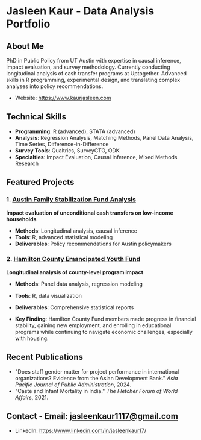 # Jasleen Kaur - Data Analysis Portfolio

## About Me
PhD in Public Policy from UT Austin with expertise in causal inference, impact evaluation, and survey methodology. Currently conducting longitudinal analysis of cash transfer programs at Uptogether. Advanced skills in R programming, experimental design, and translating complex analyses into policy recommendations.
- Website: https://www.kaurjasleen.com

## Technical Skills
- **Programming**: R (advanced), STATA (advanced)
- **Analysis**: Regression Analysis, Matching Methods, Panel Data Analysis, Time Series, Difference-in-Difference
- **Survey Tools**: Qualtrics, SurveyCTO, ODK
- **Specialties**: Impact Evaluation, Causal Inference, Mixed Methods Research

## Featured Projects

### 1. [Austin Family Stabilization Fund Analysis](./AustinFamilyStabilizationFund/)
**Impact evaluation of unconditional cash transfers on low-income households**
- **Methods**: Longitudinal analysis, causal inference
- **Tools**: R, advanced statistical modeling
- **Deliverables**: Policy recommendations for Austin policymakers

### 2. [Hamilton County Emancipated Youth Fund](./HamiltonCountyEmancipatedYouthFund/)
**Longitudinal analysis of county-level program impact**
- **Methods**: Panel data analysis, regression modeling
- **Tools**: R, data visualization
- **Deliverables**: Comprehensive statistical reports

- **Key Finding**: Hamilton County Fund members made progress in financial stability, gaining new employment, and enrolling in educational programs while continuing to navigate economic challenges, especially with housing.

## Recent Publications
- "Does staff gender matter for project performance in international organizations? Evidence from the Asian Development Bank." *Asia Pacific Journal of Public Administration*, 2024.
- "Caste and Infant Mortality in India." *The Fletcher Forum of World Affairs*, 2021.

## Contact - Email: jasleenkaur1117@gmail.com 
- LinkedIn: https://www.linkedin.com/in/jasleenkaur17/
